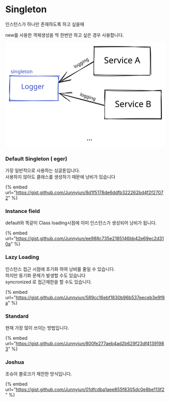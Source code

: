 # Singleton

인스턴스가 하나만 존재하도록 하고 싶을때

new를 사용한 객체생성을 딱 한번만 하고 싶은 경우 사용합니다.

<img src="../../.gitbook/assets/file.drawing.svg" alt="" class="gitbook-drawing">

### Default Singleton ( eger)

가장 일반적으로 사용하는 싱글톤입니다.\
사용하지 않아도 클래스를 생성하기 때문에 낭비가 있습니다

{% embed url="https://gist.github.com/Junnyjun/8d1f5178de6ddfb322262bd4f2f27072" %}

### Instance field

default와 똑같이 Class loading시점에 이미 인스턴스가 생성되어 낭비가 됩니다.

{% embed url="https://gist.github.com/Junnyjun/ee988c735e2185146bb42e69ec2d310a" %}

### Lazy Loading

인스턴스 접근 시점에 초기화 하여 낭비를 줄일 수 있습니다.\
하지만 동기화 문제가 발생할 수도 있습니다\
syncronized 로 접근제한을 할 수도 있습니다.

{% embed url="https://gist.github.com/Junnyjun/589cc16ebf1830b96b537eeceb3e9f8a" %}

### Standard

현재 가장 많이 쓰이는 방법입니다.

{% embed url="https://gist.github.com/Junnyjun/800fe277aeb4ad2b629f23df41391983" %}

### Joshua

조슈아 블로크가 제안한 방식입니다.

{% embed url="https://gist.github.com/Junnyjun/01dfcdba1aee855f8305dc0e8be113f2" %}
